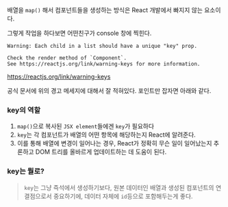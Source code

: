 
배열을 `map()` 해서 컴포넌트들을 생성하는 방식은 React 개발에서 빠지지 않는 요소이다.

그렇게 작업을 하다보면 어떤친구가 console 창에 찍힌다.

```
Warning: Each child in a list should have a unique "key" prop.

Check the render method of `Component`. 
See https://reactjs.org/link/warning-keys for more information.
```

https://reactjs.org/link/warning-keys

공식 문서에 위의 경고 메세지에 대해서 잘 적혀있다. 포인트만 잡자면 아래와 같다.

### key의 역할

1. `map()`으로 복사된 `JSX element`들에겐 `key`가 필요하다
2. `key`는 각 컴포넌트가 배열의 어떤 항목에 해당하는지 React에 알려준다. 
3. 이를 통해 배열에 변경이 일어나는 경우, React가 정확히 무슨 일이 일어났는지 추론하고 DOM 트리를 올바르게 업데이트하는 데 도움이 된다.

### key는 뭘로?

> `key`는 그냥 즉석에서 생성하기보다, 원본 데이터인 배열과 생성된 컴포넌트의 연결점으로서 중요하기에, 데이터 자체에 `id`등으로 포함해두는게 좋다. 
